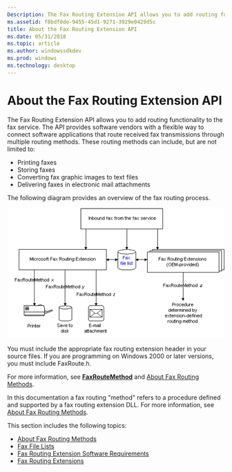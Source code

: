 ```yaml
---
Description: The Fax Routing Extension API allows you to add routing functionality to the fax service. The API provides software vendors with a flexible way to connect software applications that route received fax transmissions through multiple routing methods.
ms.assetid: f8bdf0de-9455-45d1-9271-3929e0429d5c
title: About the Fax Routing Extension API
ms.date: 05/31/2018
ms.topic: article
ms.author: windowssdkdev
ms.prod: windows
ms.technology: desktop
---
```


# About the Fax Routing Extension API

The Fax Routing Extension API allows you to add routing functionality to the fax service. The API provides software vendors with a flexible way to connect software applications that route received fax transmissions through multiple routing methods. These routing methods can include, but are not limited to:

-   Printing faxes
-   Storing faxes
-   Converting fax graphic images to text files
-   Delivering faxes in electronic mail attachments

The following diagram provides an overview of the fax routing process.

![fax routing process](images/faxrout1.png)

You must include the appropriate fax routing extension header in your source files. If you are programming on Windows 2000 or later versions, you must include FaxRoute.h.

For more information, see [**FaxRouteMethod**](/windows/previous-versions/FaxRoute/?branch=master) and [About Fax Routing Methods](-mfax-about-fax-routing-methods.md).

In this documentation a fax routing "method" refers to a procedure defined and supported by a fax routing extension DLL. For more information, see [About Fax Routing Methods](-mfax-about-fax-routing-methods.md).

This section includes the following topics:

-   [About Fax Routing Methods](-mfax-about-fax-routing-methods.md)
-   [Fax File Lists](-mfax-fax-file-lists.md)
-   [Fax Routing Extension Software Requirements](-mfax-fax-routing-extension-software-requirements.md)
-   [Fax Routing Extensions](-mfax-fax-routing-extensions.md)

 

 



